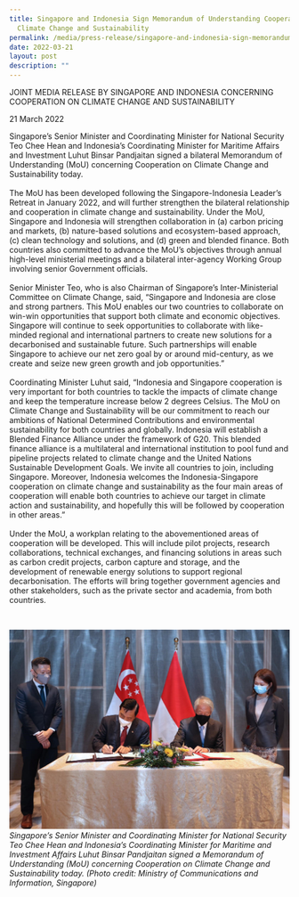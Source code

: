 ```yaml
---
title: Singapore and Indonesia Sign Memorandum of Understanding Cooperation on
  Climate Change and Sustainability
permalink: /media/press-release/singapore-and-indonesia-sign-memorandum-of-understanding-cooperation-on-climate-change-and-sustainability
date: 2022-03-21
layout: post
description: ""
---
```

JOINT MEDIA RELEASE BY SINGAPORE AND INDONESIA CONCERNING COOPERATION ON CLIMATE CHANGE AND SUSTAINABILITY

21 March 2022 

Singapore’s Senior Minister and Coordinating Minister for National Security Teo Chee Hean and Indonesia’s Coordinating Minister for Maritime Affairs and Investment Luhut Binsar Pandjaitan signed a bilateral Memorandum of Understanding (MoU) concerning Cooperation on Climate Change and Sustainability today.
<br><br>
The MoU has been developed following the Singapore-Indonesia Leader’s Retreat in January 2022, and will further strengthen the bilateral relationship and cooperation in climate change and sustainability. Under the MoU, Singapore and Indonesia will strengthen collaboration in (a) carbon pricing and markets, (b) nature-based solutions and ecosystem-based approach, (c) clean technology and solutions, and (d) green and blended finance. Both countries also committed to advance the MoU’s objectives through annual high-level ministerial meetings and a bilateral inter-agency Working Group involving senior Government officials. 
<br><br>
Senior Minister Teo, who is also Chairman of Singapore’s Inter-Ministerial Committee on Climate Change, said, “Singapore and Indonesia are close and strong partners. This MoU enables our two countries to collaborate on win-win opportunities that support both climate and economic objectives. Singapore will continue to seek opportunities to collaborate with like-minded regional and international partners to create new solutions for a decarbonised and sustainable future. Such partnerships will enable Singapore to achieve our net zero goal by or around mid-century, as we create and seize new green growth and job opportunities.”
<br><br>
Coordinating Minister Luhut said, “Indonesia and Singapore cooperation is very important for both countries to tackle the impacts of climate change and keep the temperature increase below 2 degrees Celsius. The MoU on Climate Change and Sustainability will be our commitment to reach our ambitions of National Determined Contributions and environmental sustainability for both countries and globally. Indonesia will establish a Blended Finance Alliance under the framework of G20. This blended finance alliance is a multilateral and international institution to pool fund and pipeline projects related to climate change and the United Nations Sustainable Development Goals. We invite all countries to join, including Singapore. Moreover, Indonesia welcomes the Indonesia-Singapore cooperation on climate change and sustainability as the four main areas of cooperation will enable both countries to achieve our target in climate action and sustainability, and hopefully this will be followed by cooperation in other areas.”<br><br>
Under the MoU, a workplan relating to the abovementioned areas of cooperation will be developed. This will include pilot projects, research collaborations, technical exchanges, and financing solutions in areas such as carbon credit projects, carbon capture and storage, and the development of renewable energy solutions to support regional decarbonisation. The efforts will bring together government agencies and other stakeholders, such as the private sector and academia, from both countries.

<br>

![Singapore-Indonesia MoU 2022 Press release image.jpg](/images/Singapore-Indonesia%20MoU%202022%20Press%20release%20image.jpg)
<br>*Singapore’s Senior Minister and Coordinating Minister for National Security Teo Chee Hean and Indonesia’s Coordinating Minister for Maritime and Investment Affairs Luhut Binsar Pandjaitan signed a Memorandum of Understanding (MoU) concerning Cooperation on Climate Change and Sustainability today. (Photo credit: Ministry of Communications and Information, Singapore)*